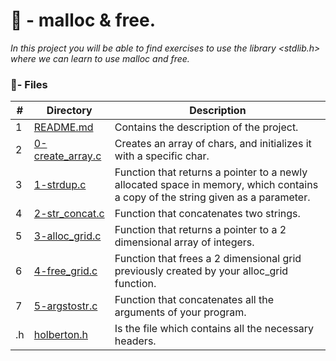 # :file_folder: - malloc & free.

_In this project you will be able to find exercises to use the library <stdlib.h> where we can learn to use malloc and free._

### :memo:- Files

#|Directory|Description
---|---|---
1|[README.md](./README.md)| Contains the description of the project.
2|[0-create_array.c](./0-create_array.c)| Creates an array of chars, and initializes it with a specific char.
3|[1-strdup.c](./1-strdup.c)| Function that returns a pointer to a newly allocated space in memory, which contains a copy of the string given as a parameter.
4|[2-str_concat.c](./2-str_concat.c)| Function that concatenates two strings.
5|[3-alloc_grid.c](./3-alloc_grid.c)|  Function that returns a pointer to a 2 dimensional array of integers.
6|[4-free_grid.c](./4-free_grid.c)| Function that frees a 2 dimensional grid previously created by your alloc_grid function.
7|[5-argstostr.c](./5-argstostr.c)| Function that concatenates all the arguments of your program.
.h|[holberton.h](./holberton.h)| Is the file which contains all the necessary headers.
